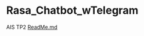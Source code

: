 # Rasa_Chatbot_wTelegram
AIS TP2
[ReadMe.md](https://github.com/pinnpin/Rasa_Chatbot_wTelegram/files/8749923/ReadMe.md)
